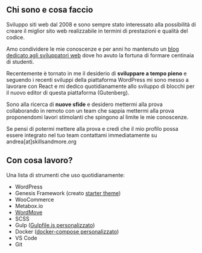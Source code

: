 ## Chi sono e cosa faccio
Sviluppo siti web dal 2008 e sono sempre stato interessato alla possibilità di creare il miglior sito web realizzabile in termini di prestazioni e qualità del codice.

Amo condividere le mie conoscenze e per anni ho mantenuto un [blog dedicato agli sviluppatori web](https://skillsandmore.org) dove ho avuto la fortuna di formare centinaia di studenti.

Recentemente è tornato in me il desiderio di **sviluppare a tempo pieno** e seguendo i recenti sviluppi della piattaforma WordPress mi sono messo a lavorare con React e mi dedico quotidianamente allo sviluppo di blocchi per il nuovo editor di questa piattaforma (Gutenberg).

Sono alla ricerca di **nuove sfide** e desidero mettermi alla prova collaborando in remoto con un team che sappia mettermi alla prova proponendomi lavori stimolanti che spingono al limite le mie conoscenze.

Se pensi di potermi mettere alla prova e credi che il mio profilo possa essere integrato nel tuo team contattami immediatamente su andrea[at]skillsandmore.org

## Con cosa lavoro?
Una lista di strumenti che uso quotidianamente:
* WordPress
* Genesis Framework (creato [starter theme](https://github.com/skillsAndMore/sam-genesis-dev-starter))
* WooCommerce
* Metabox.io
* [WordMove](https://github.com/welaika/wordmove)
* SCSS
* Gulp ([Gulpfile.js personalizzato](https://github.com/skillsAndMore/gulp-sass-project))
* Docker ([docker-compose personalizzato](https://github.com/skillsAndMore/wp-docker))
* VS Code
* Git
